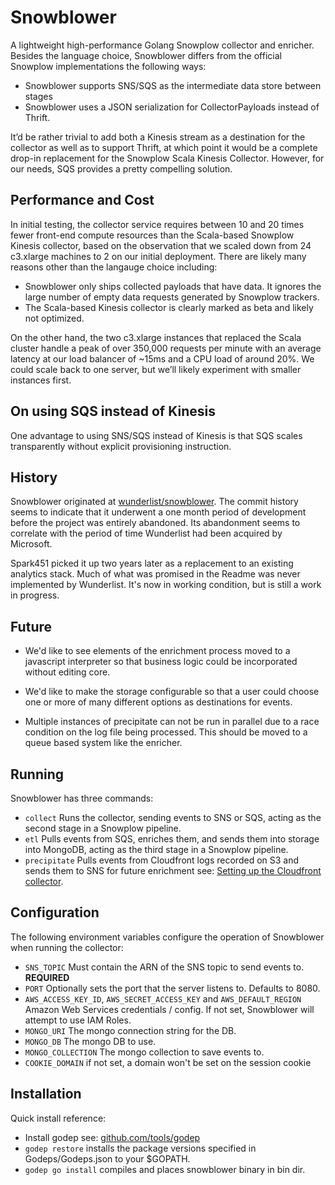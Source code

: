 # Snowblower

A lightweight high-performance Golang Snowplow collector and enricher. Besides the language choice, Snowblower differs from the official Snowplow implementations the following ways:

- Snowblower supports SNS/SQS as the intermediate data store between stages
- Snowblower uses a JSON serialization for CollectorPayloads instead of Thrift.

It’d be rather trivial to add both a Kinesis stream as a destination for the collector as well as to support Thrift, at which point it would be a complete drop-in replacement for the Snowplow Scala Kinesis Collector. However, for our needs, SQS provides a pretty compelling solution.

## Performance and Cost

In initial testing, the collector service requires between 10 and 20 times fewer front-end compute resources than the Scala-based Snowplow Kinesis collector, based on the observation that we scaled down from 24 c3.xlarge machines to 2 on our initial deployment. There are likely many reasons other than the langauge choice including:

- Snowblower only ships collected payloads that have data. It ignores the large number of empty data requests generated by Snowplow trackers.
- The Scala-based Kinesis collector is clearly marked as beta and likely not optimized.

On the other hand, the two c3.xlarge instances that replaced the Scala cluster handle a peak of over 350,000 requests per minute with an average latency at our load balancer of ~15ms and a CPU load of around 20%. We could scale back to one server, but we’ll likely experiment with smaller instances first.

## On using SQS instead of Kinesis

One advantage to using SNS/SQS instead of Kinesis is that SQS scales transparently without explicit provisioning instruction.

## History

Snowblower originated at [wunderlist/snowblower](https://github.com/wunderlist/snowblower). The commit history seems to indicate that it underwent a one month period of development before the project was entirely abandoned. Its abandonment seems to correlate with the period of time Wunderlist had been acquired by Microsoft.

Spark451 picked it up two years later as a replacement to an existing analytics stack. Much of what was promised in the Readme was never implemented by Wunderlist. It's now in working condition, but is still a work in progress.

## Future

- We'd like to see elements of the enrichment process moved to a javascript interpreter so that business logic could be incorporated without editing core.

- We'd like to make the storage configurable so that a user could choose one or more of many different options as destinations for events.

- Multiple instances of precipitate can not be run in parallel due to a race condition on the log file being processed. This should be moved to a queue based system like the enricher. 

## Running

Snowblower has three commands:

- `collect` Runs the collector, sending events to SNS or SQS, acting as the second stage in a Snowplow pipeline.
- `etl` Pulls events from SQS, enriches them, and sends them into storage into MongoDB, acting as the third stage in a Snowplow pipeline.
- `precipitate` Pulls events from Cloudfront logs recorded on S3 and sends them to SNS for future enrichment see: [Setting up the Cloudfront collector](https://github.com/snowplow/snowplow/wiki/Setting-up-the-Cloudfront-collector).


## Configuration

The following environment variables configure the operation of Snowblower when running the collector:

- `SNS_TOPIC` Must contain the ARN of the SNS topic to send events to. **REQUIRED**
- `PORT` Optionally sets the port that the server listens to. Defaults to 8080.
- `AWS_ACCESS_KEY_ID`, `AWS_SECRET_ACCESS_KEY` and `AWS_DEFAULT_REGION` Amazon Web Services credentials / config. If not set, Snowblower will attempt to use IAM Roles.
- `MONGO_URI` The mongo connection string for the DB.
- `MONGO_DB` The mongo DB to use.
- `MONGO_COLLECTION` The mongo collection to save events to.
- `COOKIE_DOMAIN` if not set, a domain won't be set on the session cookie

## Installation

Quick install reference:

- Install godep see: [github.com/tools/godep](https://github.com/tools/godep)
- `godep restore` installs the package versions specified in Godeps/Godeps.json to your $GOPATH.
- `godep go install` compiles and places snowblower binary in bin dir.

